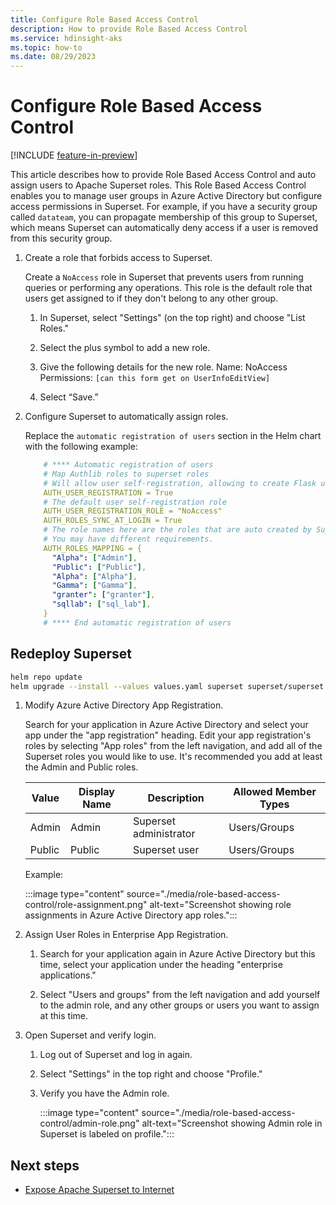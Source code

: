 ```yaml
---
title: Configure Role Based Access Control
description: How to provide Role Based Access Control
ms.service: hdinsight-aks
ms.topic: how-to 
ms.date: 08/29/2023
---
```


# Configure Role Based Access Control

[!INCLUDE [feature-in-preview](../includes/feature-in-preview.md)]

This article describes how to provide Role Based Access Control and auto assign users to Apache Superset roles. This Role Based Access Control enables you to manage user groups in Azure Active Directory but configure access permissions in Superset. 
For example, if you have a security group called `datateam`, you can propagate membership of this group to Superset, which means Superset can automatically deny access if a user is removed from this security group.

1. Create a role that forbids access to Superset.

    Create a `NoAccess` role in Superset that prevents users from running queries or performing any operations.
    This role is the default role that users get assigned to if they don't belong to any other group.

    1. In Superset, select "Settings" (on the top right) and choose "List Roles."

    1. Select the plus symbol to add a new role.

    1. Give the following details for the new role.
          Name: NoAccess
          Permissions: `[can this form get on UserInfoEditView]`

    1. Select “Save.”

1. Configure Superset to automatically assign roles.

    Replace the `automatic registration of users` section in the Helm chart with the following example:

    ```yaml
        # **** Automatic registration of users
        # Map Authlib roles to superset roles
        # Will allow user self-registration, allowing to create Flask users from Authorized User
        AUTH_USER_REGISTRATION = True
        # The default user self-registration role
        AUTH_USER_REGISTRATION_ROLE = "NoAccess"
        AUTH_ROLES_SYNC_AT_LOGIN = True
        # The role names here are the roles that are auto created by Superset.
        # You may have different requirements.
        AUTH_ROLES_MAPPING = {
          "Alpha": ["Admin"],
          "Public": ["Public"],
          "Alpha": ["Alpha"],
          "Gamma": ["Gamma"],
          "granter": ["granter"],
          "sqllab": ["sql_lab"],
        }
        # **** End automatic registration of users
    ```

## Redeploy Superset

```bash
helm repo update
helm upgrade --install --values values.yaml superset superset/superset
```

1. Modify Azure Active Directory App Registration.

   Search for your application in Azure Active Directory and select your app under the "app registration" heading.
   Edit your app registration's roles by selecting "App roles" from the left navigation, and add all of the Superset roles you would like to use. It's recommended you add at least the Admin and Public roles.

    |Value|Display Name|Description|Allowed Member Types|
    |-|-|-|-|
    |Admin|Admin|Superset administrator|Users/Groups|
    |Public|Public|Superset user|Users/Groups|

    Example:

    :::image type="content" source="./media/role-based-access-control/role-assignment.png" alt-text="Screenshot showing role assignments in Azure Active Directory app roles.":::

1. Assign User Roles in Enterprise App Registration.

    1. Search for your application again in Azure Active Directory but this time, select your application under the heading "enterprise applications."
    
    1. Select "Users and groups" from the left navigation and add yourself to the admin role, and any other groups or users you want to assign at this time.

1. Open Superset and verify login.

    1. Log out of Superset and log in again. 

    1. Select "Settings" in the top right and choose "Profile."
  
    1. Verify you have the Admin role.
      
       :::image type="content" source="./media/role-based-access-control/admin-role.png" alt-text="Screenshot showing Admin role in Superset is labeled on profile.":::

## Next steps

* [Expose Apache Superset to Internet](./configure-ingress.md)
